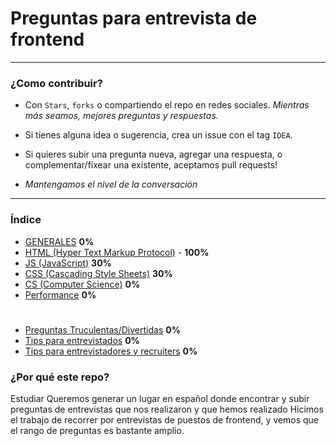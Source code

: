 # Preguntas para entrevista de frontend

----
### ¿Como contribuir?
- Con `Stars`, `forks` o compartiendo el repo en redes sociales. *Mientras más seamos, mejores preguntas y respuestas.*
- Si tienes alguna idea o sugerencia, crea un issue con el tag `IDEA`.
- Si quieres subir una pregunta nueva, agregar una respuesta, o complementar/fixear una existente, aceptamos pull requests!

- *Mantengamos el nivel de la conversación*
----

### Índice
- [GENERALES](./generales) **0%**
- [HTML (Hyper Text Markup Protocol)](./html) - **100%**
- [JS (JavaScript)](./js) **30%**
- [CSS (Cascading Style Sheets)](./css) **30%**
- [CS (Computer Science)](./cs) **0%**
- [Performance]('./performance') **0%**


#
- [Preguntas Truculentas/Divertidas]('./tricky') **0%**
- [Tips para entrevistados]('./tips_interviewees') **0%**
- [Tips para entrevistadores y recruiters]('./tips_interviewers_and_recruiters') **0%**


### ¿Por qué este repo?
Estudiar
Queremos generar un lugar en español donde encontrar y subir preguntas de entrevistas que nos realizaron y que hemos realizado
Hicimos el trabajo de recorrer por entrevistas de puestos de frontend, y vemos que el rango de preguntas es bastante amplio.

